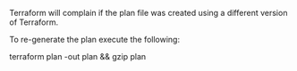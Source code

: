 Terraform will complain if the plan file was created using a different version of Terraform.

To re-generate the plan execute the following:

terraform plan -out plan && gzip plan
